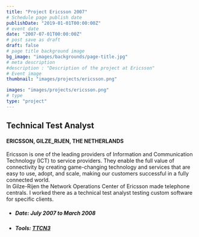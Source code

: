 ```yaml
---
title: "Project Ericsson 2007"
# Schedule page publish date
publishDate: "2019-01-01T00:00:00Z"
# event date
date: "2007-07-01T00:00:00Z"
# post save as draft
draft: false
# page title background image
bg_image: "images/backgrounds/page-title.jpg"
# meta description
#description : "Description of the project at Ericsson"
# Event image
thumbnail: "images/projects/ericsson.png"

images: "images/projects/ericsson.png"
# type
type: "project"
---
```





## Technical Test Analyst

#### ERICSSON, GILZE_RIJEN, THE NETHERLANDS


Ericsson is one of the leading providers of Information and Communication Technology (ICT) to service providers. They enable the full value of connectivity by creating game-changing technology and services that are easy to use, adopt, and scale, making our customers successful in a fully connected world.  
In Gilze-Rijen the Network Operations Center of Ericsson made telephone centrals. I worked there as a technical test analyst testing custom software for specific clients.


*   ##### Date: July 2007 to March 2008

*   ##### Tools: [TTCN3](http://www.ttcn-3.org/)

